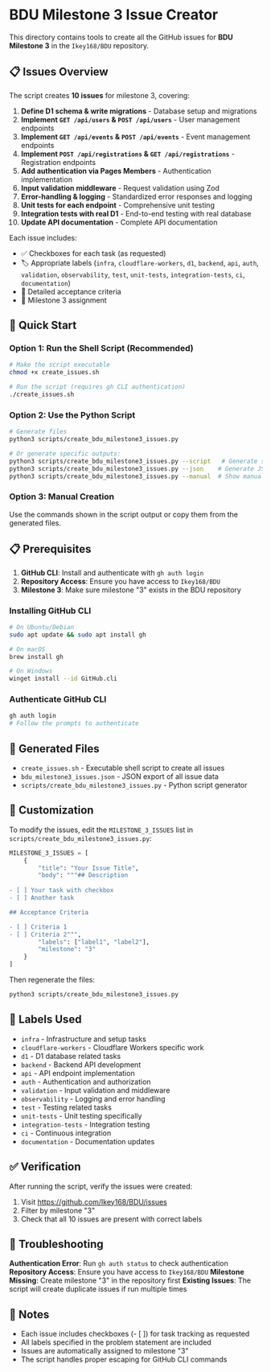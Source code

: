 # BDU Milestone 3 Issue Creator

This directory contains tools to create all the GitHub issues for **BDU Milestone 3** in the `Ikey168/BDU` repository.

## 📋 Issues Overview

The script creates **10 issues** for milestone 3, covering:

1. **Define D1 schema & write migrations** - Database setup and migrations
2. **Implement `GET /api/users` & `POST /api/users`** - User management endpoints
3. **Implement `GET /api/events` & `POST /api/events`** - Event management endpoints  
4. **Implement `POST /api/registrations` & `GET /api/registrations`** - Registration endpoints
5. **Add authentication via Pages Members** - Authentication implementation
6. **Input validation middleware** - Request validation using Zod
7. **Error-handling & logging** - Standardized error responses and logging
8. **Unit tests for each endpoint** - Comprehensive unit testing
9. **Integration tests with real D1** - End-to-end testing with real database
10. **Update API documentation** - Complete API documentation

Each issue includes:
- ✅ Checkboxes for each task (as requested)
- 🏷️ Appropriate labels (`infra`, `cloudflare-workers`, `d1`, `backend`, `api`, `auth`, `validation`, `observability`, `test`, `unit-tests`, `integration-tests`, `ci`, `documentation`)
- 📝 Detailed acceptance criteria
- 🎯 Milestone 3 assignment

## 🚀 Quick Start

### Option 1: Run the Shell Script (Recommended)

```bash
# Make the script executable
chmod +x create_issues.sh

# Run the script (requires gh CLI authentication)
./create_issues.sh
```

### Option 2: Use the Python Script

```bash
# Generate files
python3 scripts/create_bdu_milestone3_issues.py

# Or generate specific outputs:
python3 scripts/create_bdu_milestone3_issues.py --script   # Generate shell script
python3 scripts/create_bdu_milestone3_issues.py --json    # Generate JSON export
python3 scripts/create_bdu_milestone3_issues.py --manual  # Show manual commands
```

### Option 3: Manual Creation

Use the commands shown in the script output or copy them from the generated files.

## 📋 Prerequisites

1. **GitHub CLI**: Install and authenticate with `gh auth login`
2. **Repository Access**: Ensure you have access to `Ikey168/BDU`
3. **Milestone 3**: Make sure milestone "3" exists in the BDU repository

### Installing GitHub CLI

```bash
# On Ubuntu/Debian
sudo apt update && sudo apt install gh

# On macOS
brew install gh

# On Windows
winget install --id GitHub.cli
```

### Authenticate GitHub CLI

```bash
gh auth login
# Follow the prompts to authenticate
```

## 📁 Generated Files

- `create_issues.sh` - Executable shell script to create all issues
- `bdu_milestone3_issues.json` - JSON export of all issue data
- `scripts/create_bdu_milestone3_issues.py` - Python script generator

## 🔧 Customization

To modify the issues, edit the `MILESTONE_3_ISSUES` list in `scripts/create_bdu_milestone3_issues.py`:

```python
MILESTONE_3_ISSUES = [
    {
        "title": "Your Issue Title",
        "body": """## Description
        
- [ ] Your task with checkbox
- [ ] Another task

## Acceptance Criteria

- [ ] Criteria 1
- [ ] Criteria 2""",
        "labels": ["label1", "label2"],
        "milestone": "3"
    }
]
```

Then regenerate the files:

```bash
python3 scripts/create_bdu_milestone3_issues.py
```

## 🎯 Labels Used

- `infra` - Infrastructure and setup tasks
- `cloudflare-workers` - Cloudflare Workers specific work
- `d1` - D1 database related tasks  
- `backend` - Backend API development
- `api` - API endpoint implementation
- `auth` - Authentication and authorization
- `validation` - Input validation and middleware
- `observability` - Logging and error handling
- `test` - Testing related tasks
- `unit-tests` - Unit testing specifically
- `integration-tests` - Integration testing
- `ci` - Continuous integration
- `documentation` - Documentation updates

## ✅ Verification

After running the script, verify the issues were created:

1. Visit https://github.com/Ikey168/BDU/issues
2. Filter by milestone "3" 
3. Check that all 10 issues are present with correct labels

## 🐛 Troubleshooting

**Authentication Error**: Run `gh auth status` to check authentication
**Repository Access**: Ensure you have access to `Ikey168/BDU`
**Milestone Missing**: Create milestone "3" in the repository first
**Existing Issues**: The script will create duplicate issues if run multiple times

## 📝 Notes

- Each issue includes checkboxes (- [ ]) for task tracking as requested
- All labels specified in the problem statement are included
- Issues are automatically assigned to milestone "3"
- The script handles proper escaping for GitHub CLI commands